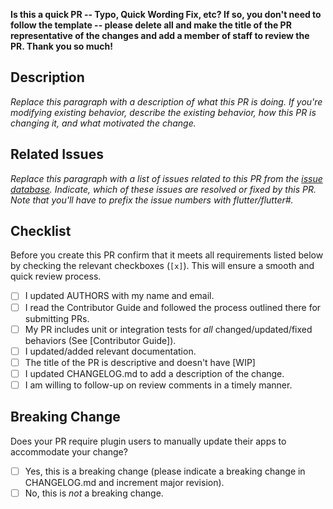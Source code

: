 **Is this a quick PR -- Typo, Quick Wording Fix, etc? If so, you don't need to follow the template -- please delete all and make the title of the PR representative of the changes and add a member of staff to review the PR. Thank you so much!**

## Description

*Replace this paragraph with a description of what this PR is doing. If you're modifying existing behavior, describe the existing behavior, how this PR is changing it, and what motivated the change.*

## Related Issues

*Replace this paragraph with a list of issues related to this PR from the [issue database](https://github.com/flutter/flutter/issues). Indicate, which of these issues are resolved or fixed by this PR. Note that you'll have to prefix the issue numbers with flutter/flutter#.*

## Checklist

Before you create this PR confirm that it meets all requirements listed below by checking the relevant checkboxes (`[x]`). This will ensure a smooth and quick review process.

- [ ] I updated AUTHORS with my name and email.
- [ ] I read the Contributor Guide and followed the process outlined there for submitting PRs.
- [ ] My PR includes unit or integration tests for *all* changed/updated/fixed behaviors (See [Contributor Guide]).
- [ ] I updated/added relevant documentation.
- [ ] The title of the PR is descriptive and doesn't have [WIP]
- [ ] I updated CHANGELOG.md to add a description of the change.
- [ ] I am willing to follow-up on review comments in a timely manner.

## Breaking Change

Does your PR require plugin users to manually update their apps to accommodate your change?

- [ ] Yes, this is a breaking change (please indicate a breaking change in CHANGELOG.md and increment major revision).
- [ ] No, this is *not* a breaking change.
